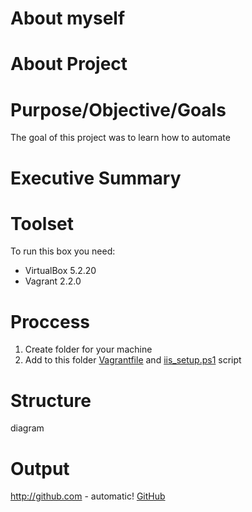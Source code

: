 # About myself
# About Project

# Purpose/Objective/Goals
The goal of this project was to learn how to automate 
# Executive Summary
# Toolset
To run this box you need:
* VirtualBox 5.2.20
* Vagrant 2.2.0
# Proccess
1. Create folder for your machine
2. Add to this folder [Vagrantfile](https://github.com/LenaShy/MyBookStore/blob/master/Vagrantfile) and [iis_setup.ps1](https://github.com/LenaShy/MyBookStore/blob/master/iis_setup.ps1) script 
# Structure 
diagram
# Output

http://github.com - automatic!
[GitHub](http://github.com)

